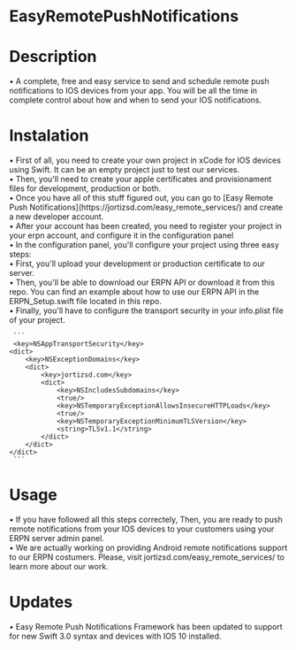 # EasyRemotePushNotifications
<h1> Description </h1>
• A complete, free and easy service to send and schedule remote push notifications to IOS devices from your app. You will be all the time in complete control about how and when to send your IOS notifications. 
<h1> Instalation </h1>
• First of all, you need to create your own project in xCode for IOS devices using Swift. It can be an empty project just to test our services. <br>
• Then, you'll need to create your apple certificates and provisionament files for development, production or both. <br>
• Once you have all of this stuff figured out, you can go to [Easy Remote Push Notifications](https://jortizsd.com/easy_remote_services/) and create a new developer account. <br>
• After your account has been created, you need to register your project in your erpn account, and configure it in the configuration panel <br>
• In the configuration panel, you'll configure your project using three easy steps:  <br>
• First, you'll upload your development or production certificate to our server. <br> 
• Then, you'll be able to download our ERPN API or download it from this repo. You can find an example about how to use         our ERPN API in the ERPN_Setup.swift file located in this repo. <br>
• Finally, you'll have to configure the transport security in your info.plist file of your project. 
     
     ``` 
     <key>NSAppTransportSecurity</key>
	<dict>
		<key>NSExceptionDomains</key>
		<dict>
			<key>jortizsd.com</key>
			<dict>
				<key>NSIncludesSubdomains</key>
				<true/>
				<key>NSTemporaryExceptionAllowsInsecureHTTPLoads</key>
				<true/>
				<key>NSTemporaryExceptionMinimumTLSVersion</key>
				<string>TLSv1.1</string>
			</dict>
		</dict>
	</dict>
     ```
     

<h1> Usage </h1> 
• If you have followed all this steps correctely, Then, you are ready to push remote notifications from your IOS devices to your customers using your ERPN server admin panel. <br>
• We are actually working on providing Android remote notifications support to our ERPN costumers. Please, visit jortizsd.com/easy_remote_services/ to learn more about our work.

<h1> Updates </h1>
• Easy Remote Push Notifications Framework has been updated to support for new Swift 3.0 syntax and devices with IOS 10 installed. 


